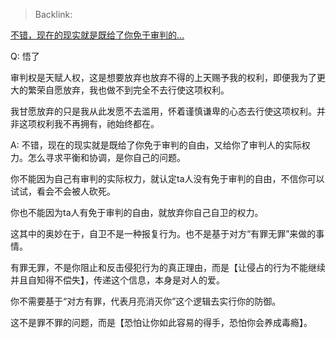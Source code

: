 > Backlink: 

[不错，现在的现实就是既给了你免于审判的…](https://www.zhihu.com/pin/1354988054281691136)

Q: 悟了  
  
审判权是天赋人权，这是想要放弃也放弃不得的上天赐予我的权利，即便我为了更大的繁荣自愿放弃，我也做不到完全不去行使这项权利。  
  
我甘愿放弃的只是我从此发愿不去滥用，怀着谨慎谦卑的心态去行使这项权利。并非这项权利我不再拥有，祂始终都在。

A: 不错，现在的现实就是既给了你免于审判的自由，又给你了审判人的实际权力。怎么寻求平衡和协调，是你自己的问题。  
  
你不能因为自己有审判的实际权力，就认定ta人没有免于审判的自由，不信你可以试试，看会不会被人砍死。  
  
你也不能因为ta人有免于审判的自由，就放弃你自己自卫的权力。  
  
这其中的奥妙在于，自卫不是一种报复行为。也不是基于对方“有罪无罪”来做的事情。  
  
有罪无罪，不是你阻止和反击侵犯行为的真正理由，而是【让侵占的行为不能继续并且自知得不偿失】，传递这个信息，本身是对人的爱。  
  
你不需要基于“对方有罪，代表月亮消灭你”这个逻辑去实行你的防御。  
  
这不是罪不罪的问题，而是【恐怕让你如此容易的得手，恐怕你会养成毒瘾】。 